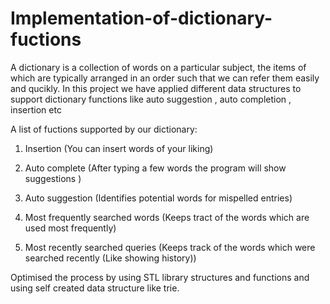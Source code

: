 # Implementation-of-dictionary-fuctions
A dictionary is a collection of words on a particular subject, the items of which are typically arranged in an order such that we can refer them easily and qucikly.
In this project we have applied different data structures to support dictionary functions like auto suggestion , auto completion , insertion etc

A list of fuctions supported by our dictionary:

1. Insertion  (You can insert words of your liking)

2. Auto complete (After typing a few words the program will show suggestions )

3. Auto suggestion (Identifies potential words for mispelled entries)

4. Most frequently searched words (Keeps tract of the words which are used most frequently)

5. Most recently searched queries (Keeps track of the words which were searched recently (Like showing history))

Optimised the process by using STL library structures and functions and using self created data structure like trie.
